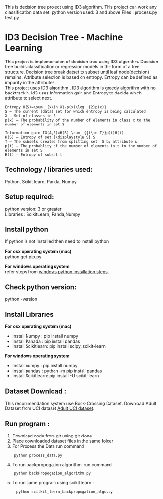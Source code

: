 This is decision tree project using ID3 algorithm. This project can work any classification  data set. 
python version used: 3 and above
Files : process.py
        test.py
        
# ID3 Decision Tree - Machine Learning 

This project is implementaion of decision tree using ID3 algorithm. Decision tree builds classification or regression models in the form of a tree structure. Decision tree break datset to subset until leaf node(decision) remains. Attribute selection is based on entropy. Entropy can be defined as impurity in the attributes. <br />
This project uses ID3 algorithm , ID3 algorithm is greedy algorithm with no backtrackin. Id3 uses Information gain and Entropy to decide which attribute to select next.
```
Entropy H(S)=\sum _{x\in X}-p(x)\log _{2}p(x)}
S – The current (data) set for which entropy is being calculated 
X – Set of classes in S
p(x) – The probability of the number of elements in class x to the number of elements in set S
```
```
Information gain IG(A,S)=H(S)-\sum _{{t\in T}}p(t)H(t)
H(S) – Entropy of set {\displaystyle S} S
T – The subsets created from splitting set  S by attribute A  
p(t) – The probablity of the number of elements in t to the number of elements in set S
H(t) – Entropy of subset t

```


## Technology / libraries used: <br />
Python, Scikit learn, Panda, Numpy

## Setup required:<br />
python version: 3 or greater<br />
Libraries : ScikitLearn, Panda,Numpy


## Install python <br />
If python is not installed then need to install python:<br />
<br />
**For  osx operating system (mac)**<br />
	python get-pip.py 

**For windows operating system**<br />
	refer steps from [windows python installation steps](https://docs.python.org/3/using/windows.html).
	

## Check python version:
python -version


## Install Libraries<br /> 

**For  osx operating system (mac)**<br />
* Install Numpy : pip install numpy<br />
* Install  Panada : pip install pandas<br />
* Install  Scikitlearn: pip install scipy, scikit-learn<br />

**For windows operating system**<br />
* Install numpy : pip install numpy<br />
* Install pandas : python -m pip install pandas<br />
* Install  Scikitlearn: pip install -U scikit-learn<br />


## Dataset Download :<br />
This recommendation system use  Book-Crossing Dataset.
Download Adult Dataset from UCI dataset [Adult UCI dataset](https://archive.ics.uci.edu/ml/datasets/adult).  

## Run program : <br />
1. Download code from git  using  git clone .
2. Place downloaded dataset files in the same folder
3. For Process the Data run command 
```
	python process_data.py
```	
4. To run backpropogation algorithm, run command 
```
	python backPropogation_algorithm py
```
5. To run same program using scikit learn :
```
     python scitkit_learn_backpropogation_algo.py

```

